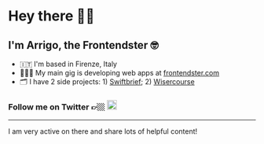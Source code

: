 Hey there 👋🏼
========================

I'm Arrigo, the Frontendster 🤓
-------------

*   🇮🇹  I'm based in Firenze, Italy
*   🧑🏼‍💻  My main gig is developing web apps at [frontendster.com](http://www.frontendster.com/)
*   🗂  I have 2 side projects: 1) [Swiftbrief](http://www.swiftbrief.com); 2) [Wisercourse](http://www.wisercourse.com)
                
### Follow me on Twitter 👉🏼 <span align="left"><a href="https://www.twitter.com/ArrigoLupori" target="_blank" rel="noreferrer"><img src="https://raw.githubusercontent.com/danielcranney/readme-generator/main/public/icons/socials/twitter.svg" width="20" height="20" /></a></span>
-------------
I am very active on there and share lots of helpful content!
